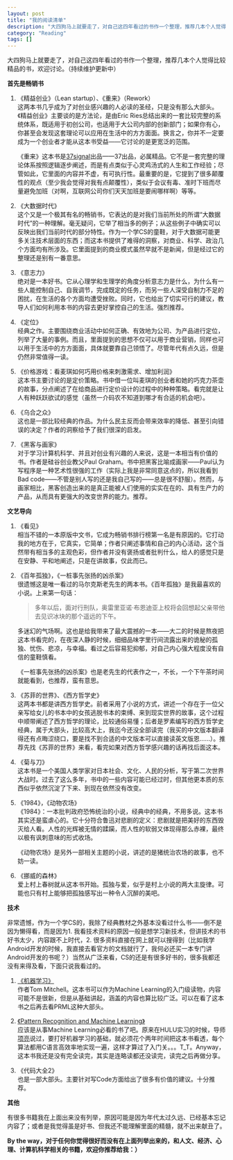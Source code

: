 ```yaml
---
layout: post
title: "我的阅读清单"
description: "大四狗马上就要走了，对自己这四年看过的书作一个整理，推荐几本个人觉得比较精品的书，欢迎讨论。（持续维护更新中）"
category: "Reading"
tags: []
---
```



大四狗马上就要走了，对自己这四年看过的书作一个整理，推荐几本个人觉得比较精品的书，欢迎讨论。（持续维护更新中）

**首先是畅销书**    

1. 《精益创业》（Lean startup）、《重来》（Rework）  
	这两本书几乎成为了对创业感兴趣的人必读的圣经，只是没有那么大部头。《精益创业》主要谈的是方法论，是由Eric Ries总结出来的一套比较完整的系统体系，既适用于初创公司，也适用于大公司内部的创新部门；如果你有心，你甚至会发现这套理论可以应用在生活中的方方面面。换言之，你并不一定要成为一个创业者才能从这本书受益——它讨论的是更宽泛的范围。  

	《重来》这本书是[37signal](http://37signals.com/)出品——37出品，必属精品。它不是一套完整的理论体系按照逻辑逐步阐述，而是有点类似于心灵鸡汤式的人生和工作经验；尽管如此，它里面的内容并不虚，有可执行性。最重要的是，它提到了很多颠覆性的观点（至少我会觉得对我有点颠覆性），类似于会议有毒、准时下班而尽量避免加班（对啊，互联网公司你们天天加班是要闹哪样啊）等等。  


2. 《大数据时代》  
	这个又是一个极其有名的畅销书，它表达的是对我们当前所处的所谓“大数据时代”的一种理解。毫无疑问，它举了相当多的例子；从这些例子中确实可以反映出我们当前时代的部分特性。作为一个学CS的童鞋，对于大数据可能更多关注技术层面的东西；而这本书提供了难得的洞察，对商业、科学、政治几个方面均有所涉及。它里面提到的商业模式虽然早就不是新闻，但是经过它的整理还是别有一番意思。    

3. 《意志力》  
	绝对是一本好书。它从心理学和生理学的角度分析意志力是什么，为什么有一些人能控制自己、自我调节，完成既定的任务，而另一些人深受自制力不足的困扰，在生活的各个方面均遭受挫败。同时，它也给出了切实可行的建议，教导人们如何利用本书的内容去更好掌控自己的生活。强烈推荐。

4. 《定位》  
	经典之作。主要围绕商业活动中如何正确、有效地为公司、为产品进行定位，列举了大量的事例。而且，里面提到的思想不仅可以用于商业营销，同样也可以用于生活中的方方面面，具体就要靠自己领悟了。尽管年代有点久远，但是仍然非常值得一读。

5. 《价格游戏：看麦琪如何巧用价格来刺激需求、增加利润》  
	这本书主要讨论的是定价策略。书中借一位叫麦琪的创业者和她的巧克力茶壶的故事，分点阐述了在给商品进行定价设计的过程中的种种策略。看完就是让人有种跃跃欲试的感觉（虽然一介码农不知道到哪才有合适的机会吧）。

6. 《乌合之众》  
	这也是一部比较经典的作品。为什么民主反而会带来效率的降低、甚至引向错误的决定？作者的洞察给予了我们很深的启发。  

7. 《黑客与画家》  
	对于学习计算机科学、并且对创业有兴趣的人来说，这是一本相当有价值的书。作者是硅谷创业教父Paul Graham。书中把黑客比喻成画家——Paul认为写程序是一种艺术性很强的工作（实际上我是非常同意这点的，所以我看到Bad code——不管是别人写的还是我自己写的——总是很不舒服）。然而，与画家相比，黑客创造出来的是真正能被人们使用的实实在在的、具有生产力的产品，从而具有更强大的改变世界的能力。推荐。
    
**文艺导向**

1. 《看见》  
	相当不错的一本原版中文书，它成为畅销书排行榜第一名是有原因的。它打动我的地方在于，它真实，它简单；作者只阐述事情和自己的内心活动，这个当然带有相当多的主观色彩，但作者并没有褒扬或者批判什么，给人的感觉只是在安静、平和地阐述，只是在讲故事，仅此而已。  

2. 《百年孤独》，《一桩事先张扬的凶杀案》  
	很遗憾这是唯一看过的马尔克斯老先生的两本书。《百年孤独》是我最喜欢的小说。上来第一句话：  

	> 多年以后，面对行刑队，奥雷里亚诺·布恩迪亚上校将会回想起父亲带他去见识冰块的那个遥远的下午。  

	多迷幻的气场啊。这也是给我带来了最大震撼的一本——大二的时候是熬夜把这本书看完的，在夜深人静的时候，细细品味字里行间流露出来的诡秘的孤独、忧伤、悲凉，与幸福。看过之后容易犯抑郁，对自己内心强大程度没有自信的童鞋慎看。  

	《一桩事先张扬的凶杀案》也是老先生的代表作之一，不长，一个下午茶时间就能看到，也推荐，蛮有意思。  

3. 《苏菲的世界》、《西方哲学史》  
	这两本书都是讲西方哲学史。前者采用了小说的方式，讲述一个存在于一位父亲写给女儿的书本中的女孩逃脱书本的束缚、来到现实世界的故事，这个过程中顺带阐述了西方哲学的理论，比较通俗易懂；后者是罗素编写的西方哲学史经典，属于大部头，比较高大上，我迄今还没全部读完（我买的中文版本翻译得还有点晦涩绕口，要是找不到合适的中文版本可以直接读英文版恩……）。推荐先找《苏菲的世界》来看，看完如果对西方哲学感兴趣的话再找后面这本。  

4. 《菊与刀》  
	这本书是一个美国人类学家对日本社会、文化、人民的分析，写于第二次世界大战时。过去了这么多年，书中的一些内容可能已经过时，但其他更本质的东西似乎依然沉淀了下来、到现在依然没有改变。  

5. 《1984》，《动物农场》  
	《1984》：一本批判政府恐怖统治的小说，经典中的经典，不用多说。这本书其实还是蛮虐心的。它十分符合鲁迅对悲剧的定义：悲剧就是把美好的东西毁灭给人看。人性的光辉被无情的蹂躏，而人性的软弱又体现得那么赤裸，最终以极有讽刺意味的形式收场。

	《动物农场》是另外一部相关主题的小说，讲述的是猪统治农场的故事，也不妨一读。

6. 《挪威的森林》  
	爱上村上春树就从这本书开始。孤独与爱，似乎是村上小说的两大主旋律。可能也只有村上能够把孤独感写出一种令人沉醉的美吧。

**技术**  

非常遗憾，作为一个学CS的，我除了经典教材之外基本没看过什么书——倒不是因为懒得看，而是因为1. 我看技术资料的原因一般是想学习新技术，但讲技术的书好书太少，内容跟不上时代，2. 很多资料直接在网上就可以搜得到（比如我学Android开发的时候，我直接去看官方的文档就行了，我何必还买一本专门讲Android开发的书呢？）当然从广泛来看，CS的还是有很多好书的，很多我都还没有来得及看，下面只说我看过的。  

1. [《机器学习》 ](http://book.douban.com/subject/1102235/)  
	作者Tom Mitchell。这本书可以作为Machine Learning的入门级读物，内容可能不是很新，但是从基础讲起，涵盖的内容也算比较广泛。可以在看了这本书之后再去看PRML这种大部头。

2. [《Pattern Recognition and Machine Learning》](http://book.douban.com/subject/2061116/)  
	应该是从事Machine Learning必看的书了吧。原来在HULU实习的时候，导师[项亮](http://book.douban.com/search/%E9%A1%B9%E3%80%80%E4%BA%AE)说过，要打好机器学习的基础，就必须花个两年时间把这本书看透，每个算法都用C语言高效率地实现一遍，这样才算过了入门关。。。T_T。Anyway，这本书我还是没有完全读完，其实是连略读都还没读完，读完之后再做分享。

3. 《代码大全2》  
	也是一部大部头。主要针对写Code方面给出了很多有价值的建议。十分推荐。

**其他**    

有很多书籍我在上面出来没有列举，原因可能是因为年代太过久远、已经基本忘记内容了；或者是我觉得虽是好书、但我还不能理解里面的精髓，就不出来献丑了。  

**By the way，对于任何你觉得很好而没有在上面列举出来的，和人文、经济、心理、计算机科学相关的书籍，欢迎你推荐给我：）**  





